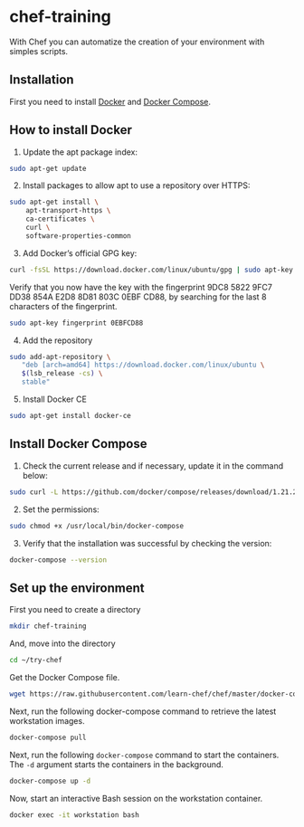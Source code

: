 # chef-training
With Chef you can automatize the creation of your environment with simples scripts.

## Installation
First you need to install [Docker](https://docs.docker.com/v17.09/engine/installation/linux/docker-ce/ubuntu/#extra-steps-for-aufs) and [Docker Compose](https://docs.docker.com/compose/install/).

## How to install Docker
1. Update the apt package index:
```bash
sudo apt-get update
```
2. Install packages to allow apt to use a repository over HTTPS:
```bash
sudo apt-get install \
    apt-transport-https \
    ca-certificates \
    curl \
    software-properties-common
```
3. Add Docker’s official GPG key:
```bash
curl -fsSL https://download.docker.com/linux/ubuntu/gpg | sudo apt-key add -
```
Verify that you now have the key with the fingerprint 9DC8 5822 9FC7 DD38 854A E2D8 8D81 803C 0EBF CD88, by searching for the last 8 characters of the fingerprint.
```bash
sudo apt-key fingerprint 0EBFCD88
```
4. Add the repository
```bash
sudo add-apt-repository \
   "deb [arch=amd64] https://download.docker.com/linux/ubuntu \
   $(lsb_release -cs) \
   stable"
```
5. Install Docker CE
```bash
sudo apt-get install docker-ce
```

## Install Docker Compose
1. Check the current release and if necessary, update it in the command below:
```bash
sudo curl -L https://github.com/docker/compose/releases/download/1.21.2/docker-compose-`uname -s`-`uname -m` -o /usr/local/bin/docker-compose
```
2. Set the permissions:
```bash
sudo chmod +x /usr/local/bin/docker-compose
```
3. Verify that the installation was successful by checking the version:
```bash
docker-compose --version
```

## Set up the environment
First you need to create a directory
```bash
mkdir chef-training
```
And, move into the directory
```bash
cd ~/try-chef
```
Get the Docker Compose file.
```bash
wget https://raw.githubusercontent.com/learn-chef/chef/master/docker-compose.yml
```
Next, run the following docker-compose command to retrieve the latest workstation images.
```bash
docker-compose pull
```
Next, run the following ```docker-compose``` command to start the containers. The ```-d``` argument starts the containers in the background.
```bash
docker-compose up -d
```
Now, start an interactive Bash session on the workstation container.
```bash
docker exec -it workstation bash
```